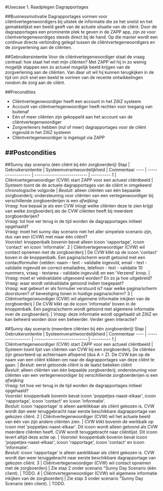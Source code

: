 #Usecase 1. Raadplegen Dagrapportages

##Businessmotivatie
Dagrapportages vormen voor cliëntvertegenwoordigers bij uitstek de informatie die ze het snelst en het gemakkelijkst een beeld geeft van de actuele situatie van de cliënt. Door de dagrapportages een prominente plek te geven in de ZAPP app, zijn ze voor clientvertegenwoordiges steeds direct bij de hand. Op die manier wordt een continue directe verbinding gelegd tussen de cliëntvertegenwoordigers en de zorgverlening aan de cliënten.

##Gebruikersintentie
Voor de cliëntvertegenwoordiger staat de vraag centraal: hoe staat het met mijn cliënten? Met ZAPP wil hij in zo weinig mogelijk stappen een zo actueel mogelijk beeld krijgen van de zorgverlening aan de cliënten. Van daar uit wil hij kunnen terugkijken in de tijd om zich snel een beeld te vormen van de recente ontwikkelingen rondom de zorg aan de cliënt.

##Precondities
- Cliëntvertegenwoordiger heeft een account in het ZilliZ systeem
- Account van cliëntvertegenwoordiger heeft rechten voor toegang van buitenaf
- Eén of meer cliënten zijn gekoppeld aan het account van de cliëntvertegenwoordiger
- Zorgverleners hebben (nul of meer) dagrapportages voor de cliënt ingevuld in het ZilliZ systeem
- Cliëntvertegenwoordiger is ingelogd via ZAPP

##Postcondities
- 

##Sunny day scenario (één cliënt bij één zorgboerderij)
Stap | Gebruikersintentie | Systeemverantwoordelijkheid | Commentaar
---- | ------------------ | --------------------------- | ----------
1 | Cliëntvertegenwoordiger (CVW) start ZAPP voor een actueel cliëntbeeld | Systeem toont de de actuele dagrapportages van de cliënt in omgekeerd chronologische volgorde | _Besluit:_ alleen cliënten van één bepaalde zorgboerderij; ondersteuning voor cliënten van een vertegenwoordiger bij verschillende zorgboerderijen is een _afwijking_ <br> _Vraag:_ hoe bepaal je als een CVW inlogt welke cliënten deze te zien krijgt van welke zorgboerderij als de CVW cliënten heeft bij meerdere zorgboerderijen?<br> _Vraag:_ tot hoe ver terug in de tijd worden de dagrapportages initieel opgehaald?<br>_Vraag:_ moet het sunny day scenario niet het aller simpelste scenario zijn, dus van een (CVW) met maar één cliënt?<br>_Voorstel:_ knoppenbalk bovenin bevat alleen icoon 'rapportage', icoon 'contact' en icoon 'informatie'.
2 | Cliëntvertegenwoordiger (CVW) wil contact opnemen met de zorgboerderij | De CVW klikt op de icoon 'contact' boven in de knoppenbalk. Een pagina/scherm wordt getoond met een contactformulier (velden: naam - text - validatie ingevuld, email - text - validatie ingevuld en correct emailadres, telefoon - text - validatie 10 nummers, vraag - textarea - validatie ingevuld) en een 'Verzend' knop. | _Vraag:_ moet er veldvalidatie uitgevoerd worden? En zo ja hoe uitgebreid?<br> _Vraag:_ waar wordt veldvalidatie getoond indien toegepast?<br> _Vraag:_ wat gebeurt er als formulier verstuurd is? naar welke pagina/scherm doorsturen? of bevestiging tonen in huidige pagina/scherm?
3 | Cliëntvertegenwoordiger (CVW) wil algemene informatie inkijken van de zorgboerderij | De CVW klikt op de icoon 'informatie' boven in de knoppenbalk. Een pagina/scherm wordt getoond met algemene informatie over de zorgboerderij. | _Vraag:_ deze informatie wordt opgehaald uit ZilliZ en kan beheerd worden door een beheerder. Verder geen interactie?

##Sunny day scenario (meerdere cliënten bij één zorgboerderij)
Stap | Gebruikersintentie | Systeemverantwoordelijkheid | Commentaar
---- | ------------------ | --------------------------- | ----------
1 | Cliëntvertegenwoordiger (CVW) start ZAPP voor een actueel cliëntbeeld | Systeem toont lijst van cliënten van CVW bij een zorgboerderij. De cliënten zijn gesorteerd op achternaam aflopend (dus A > Z). De CVW kan op de naam van een cliënt klikken om naar de dagrapportages van deze cliënt te gaan. | _Besluit:_ eerst getoonde cliënt is de laatst bekeken cliënt <br> _Besluit:_ alleen cliënten van één bepaalde zorgboerderij; ondersteuning voor cliënten van een vertegenwoordiger bij verschillende zorgboerderijen is een _afwijking_ <br> _Vraag:_ tot hoe ver terug in de tijd worden de dagrapportages initieel opgehaald?<br>_Voorstel:_ knoppenbalk bovenin bevat icoon 'poppetjes-naast-elkaar', icoon 'rapportage', icoon 'contact' en icoon 'informatie'.<br> _Besluit:_ icoon 'rapportage' is alleen aanklikbaar als cliënt gekozen is. CVW wordt dan weer teruggebracht naar eerste beschikbare dagrapportage van gekozen cliënt.
2 | Cliëntvertegenwoordiger (CVW) wil het actuele beeld van één van zijn andere cliënten zien. | CVW klikt bovenin de werkbalk op icoon met 'poppetjes-naast-elkaar'. Dit icoon wordt alleen getoond als CVW meerdere cliënten heeft. CVW wordt teruggebracht naar cliëntlijst. Dit icoon levert altijd deze actie op. | _Voorstel:_ knoppenbalk bovenin bevat icoon 'poppetjes-naast-elkaar', icoon 'rapportage', icoon 'contact' en icoon 'informatie'.<br> _Besluit:_ icoon 'rapportage' is alleen aanklikbaar als cliënt gekozen is. CVW wordt dan weer teruggebracht naar eerste beschikbare dagrapportage van gekozen cliënt.
3 | Cliëntvertegenwoordiger (CVW) wil contact opnemen met de zorgboerderij | Zie stap 2 onder scenario "Sunny Day Scenario (één client). | TODO.
4 | Cliëntvertegenwoordiger (CVW) wil algemene informatie inkijken van de zorgboerderij | Zie stap 3 onder scenario "Sunny Day Scenario (één client). | TODO.
